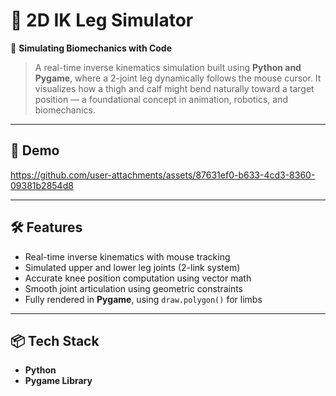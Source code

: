 # 🦿 2D IK Leg Simulator  
🧠 **Simulating Biomechanics with Code**  
> A real-time inverse kinematics simulation built using **Python and Pygame**, where a 2-joint leg dynamically follows the mouse cursor. It visualizes how a thigh and calf might bend naturally toward a target position — a foundational concept in animation, robotics, and biomechanics.

---

## 🎥 Demo  


https://github.com/user-attachments/assets/87631ef0-b633-4cd3-8360-09381b2854d8


---

## 🛠️ Features
- Real-time inverse kinematics with mouse tracking  
- Simulated upper and lower leg joints (2-link system)  
- Accurate knee position computation using vector math  
- Smooth joint articulation using geometric constraints  
- Fully rendered in **Pygame**, using `draw.polygon()` for limbs

---

## 📦 Tech Stack
- **Python**
- **Pygame Library**

